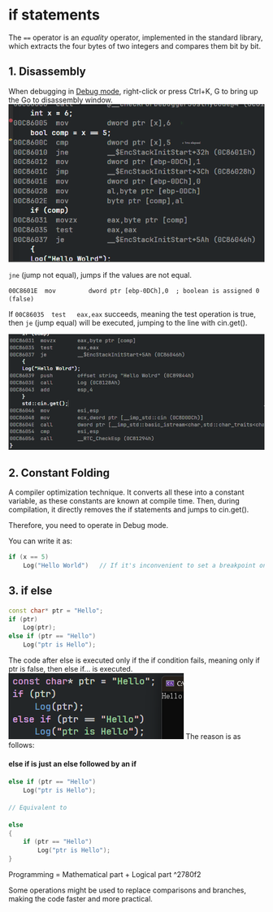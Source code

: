 # if statements

The `==` operator is an *equality* operator, implemented in the standard library, which extracts the four bytes of two integers and compares them bit by bit.

## 1. Disassembly

When debugging in [Debug mode](11%20How%20to%20DEBUG%20C++%20in%20Visual%20Studio.md#^a1059f), right-click or press Ctrl+K, G to bring up the Go to disassembly window.
![](./storage%20bag/Pasted%20image%2020230627161844.png)

`jne` (jump not equal), jumps if the values are not equal.

```assembly
00C8601E  mov         dword ptr [ebp-0DCh],0  ; boolean is assigned 0 (false)
```

If `00C86035  test   eax,eax` succeeds, meaning the test operation is true, then `je` (jump equal) will be executed, jumping to the line with cin.get().

![](./storage%20bag/Pasted%20image%2020230627162803.png)

## 2. Constant Folding

A compiler optimization technique. It converts all these into a constant variable, as these constants are known at compile time. Then, during compilation, it directly removes the if statements and jumps to cin.get().

Therefore, you need to operate in Debug mode.

You can write it as:

```c++
if (x == 5)
    Log("Hello World")   // If it's inconvenient to set a breakpoint on the same line
```

## 3. if else

```cpp
const char* ptr = "Hello";
if (ptr)
    Log(ptr);
else if (ptr == "Hello")
    Log("ptr is Hello");
```

The code after else is executed only if the if condition fails, meaning only if ptr is false, then else if... is executed.
![](./storage%20bag/Pasted%20image%2020230627170041.png)
The reason is as follows:

#### else if is just an else followed by an if

```cpp
else if (ptr == "Hello")
    Log("ptr is Hello");

// Equivalent to

else
{
    if (ptr == "Hello")
        Log("ptr is Hello");
}
```

Programming = Mathematical part + Logical part ^2780f2

Some operations might be used to replace comparisons and branches, making the code faster and more practical.